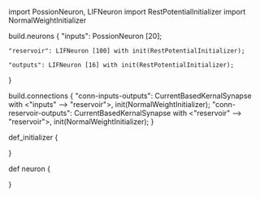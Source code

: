 import PossionNeuron, LIFNeuron
import RestPotentialInitializer
import NormalWeightInitializer

build.neurons {
    "inputs": PossionNeuron [20];
    
    "reservoir": LIFNeuron [100] with init(RestPotentialInitializer);

    "outputs": LIFNeuron [16] with init(RestPotentialInitializer);
}

build.connections {
    "conn-inputs-outputs": CurrentBasedKernalSynapse with <"inputs" --> "reservoir">,
        init(NormalWeightInitializer);
    "conn-reservoir-outputs": CurrentBasedKernalSynapse with <"reservoir" --> "reservoir">,
        init(NormalWeightInitializer);
}


def_initializer {

}

def neuron {
    
}